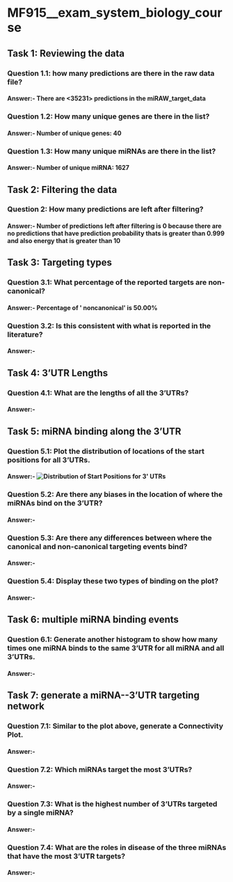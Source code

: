 # MF915__exam_system_biology_course

## Task 1: Reviewing the data 
### Question 1.1: how many predictions are there in the raw data file? 
#### Answer:- There are <35231> predictions in the miRAW_target_data
### Question 1.2: How many unique genes are there in the list? 
#### Answer:- Number of unique genes: 40
### Question 1.3: How many unique miRNAs are there in the list?
#### Answer:- Number of unique miRNA: 1627

## Task 2: Filtering the data 
### Question 2: How many predictions are left after filtering?
#### Answer:- Number of predictions left after filtering is 0 because there are no predictions that have prediction probability thats is greater than 0.999 and also energy that is greater than 10

## Task 3: Targeting types 
### Question 3.1: What percentage of the reported targets are non-canonical? 
#### Answer:- Percentage of ' noncanonical' is 50.00%
### Question 3.2: Is this consistent with what is reported in the literature? 
#### Answer:- 

## Task 4: 3’UTR Lengths 
### Question 4.1: What are the lengths of all the 3’UTRs? 
#### Answer:- 

## Task 5: miRNA binding along the 3’UTR 
### Question 5.1: Plot the distribution of locations of the start positions for all 3’UTRs.
#### Answer:- ![Distribution of Start Positions for 3' UTRs](https://github.com/user-attachments/assets/64b96606-53b2-420d-bbc0-bdf689a5c756)

### Question 5.2: Are there any biases in the location of where the miRNAs bind on the 3’UTR? 
#### Answer:- 
### Question 5.3: Are there any differences between where the canonical and non-canonical targeting events bind? 
#### Answer:- 
### Question 5.4: Display these two types of binding on the plot?
#### Answer:- 

## Task 6: multiple miRNA binding events 
### Question 6.1: Generate another histogram to show how many times one miRNA binds to the same 3’UTR for all miRNA and all 3’UTRs.  
#### Answer:- 

## Task 7: generate a miRNA--3’UTR targeting network 
### Question 7.1: Similar to the plot above, generate a Connectivity Plot. 
#### Answer:-
### Question 7.2: Which miRNAs target the most 3’UTRs? 
#### Answer:-
### Question 7.3: What is the highest number of 3’UTRs targeted by a single miRNA?
#### Answer:-
### Question 7.4: What are the roles in disease of the three miRNAs that have the most 3’UTR targets?
#### Answer:-



